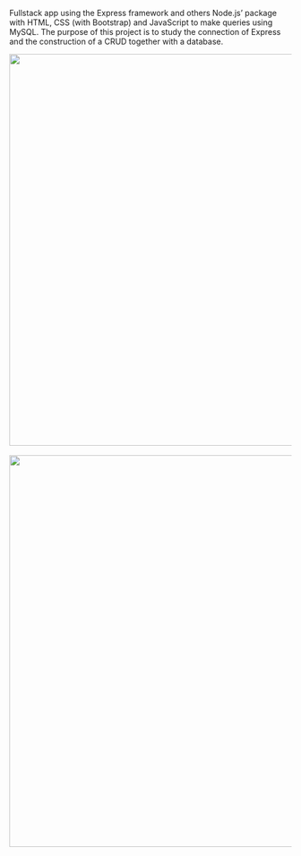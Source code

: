 <p>
    Fullstack app using the Express framework and others Node.js’ package with HTML, CSS (with Bootstrap) and JavaScript to make queries using MySQL. The purpose of this project is to study the connection of Express and the construction of a CRUD together with a database.
</p>

<div align="center">
    <img src="https://user-images.githubusercontent.com/64506852/189376592-b4e8cc02-6919-4dff-8962-8004f285ee03.jpg"
        alt="" width="700px">
    <br><br>
    <img src="https://user-images.githubusercontent.com/64506852/189375102-7e3376ec-c936-4aea-9964-d27e0f438f58.jpg"
        alt="" width="700px">
</div>
